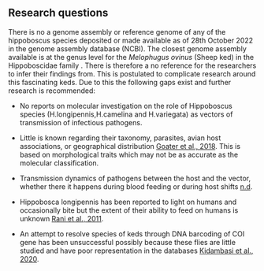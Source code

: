 

## Research questions

There is no a genome assembly or reference genome of any of the hippoboscus species deposited or made available as of 28th October 2022 in the genome assembly database (NCBI). 
The closest genome assembly available is at the genus level for the  *Melophugus ovinus* (Sheep ked) in the Hippoboscidae family . There is therefore a no reference for the researchers to infer their findings from. 
This is postulated to complicate research around this fascinating keds. Due to this the following gaps exist and further research is recommended: 

- No reports on molecular investigation on the role of Hippoboscus species (H.longipennis,H.camelina and H.variegata) as vectors of transmission of infectious pathogens.

- Little is known regarding their taxonomy, parasites, avian host associations, or geographical distribution [Goater et al., 2018](https://bioone.org/journals/journal-of-parasitology/volume-104/issue-2/17-171/Hyperparasitism-of-an-Avian-Ectoparasitic-Hippoboscid-Fly-Ornithomya-anchineuria-by/10.1645/17-171.short). This is based on morphological traits which may not be as accurate as the molecular classification.

- Transmission dynamics of pathogens between the host and the vector, whether there it happens during blood feeding or during host shifts [n.d](https://www.liebertpub.com/doi/full/10.1089/vbz.2011.0649).

- Hippobosca longipennis has been reported to light on humans and occasionally bite but the extent of their ability to feed on humans is unknown [Rani et al., 2011](https://parasitesandvectors.biomedcentral.com/articles/10.1186/1756-3305-4-143).

- An attempt to resolve species of keds through  DNA  barcoding  of  COI  gene  has been   unsuccessful   possibly   because   these   flies   are   little studied and have poor representation in the databases [Kidambasi et al., 2020](https://pubmed.ncbi.nlm.nih.gov/32510036/).
